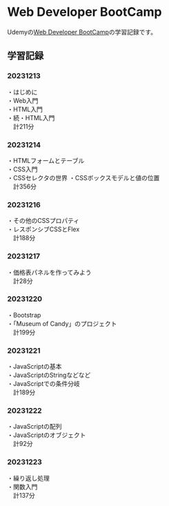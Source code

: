 # Web Developer BootCamp

Udemyの[Web Developer BootCamp](https://www.udemy.com/course/the-web-developer-bootcamp-2021-japan/)の学習記録です。

## 学習記録

### 20231213
・はじめに  
・Web入門  
・HTML入門  
・続・HTML入門  
　計211分

### 20231214
・HTMLフォームとテーブル  
・CSS入門  
・CSSセレクタの世界
・CSSボックスモデルと値の位置  
　計356分  
### 20231216
・その他のCSSプロパティ  
・レスポンシブCSSとFlex  
　計188分
### 20231217
・価格表パネルを作ってみよう  
　計28分
### 20231220  
・Bootstrap  
・「Museum of Candy」のプロジェクト  
　計199分
### 20231221  
・JavaScriptの基本  
・JavaScriptのStringなどなど  
・JavaScriptでの条件分岐  
　計189分  
### 20231222
・JavaScriptの配列  
・JavaScriptのオブジェクト  
　計92分  
### 20231223  
・繰り返し処理  
・関数入門  
　計137分
